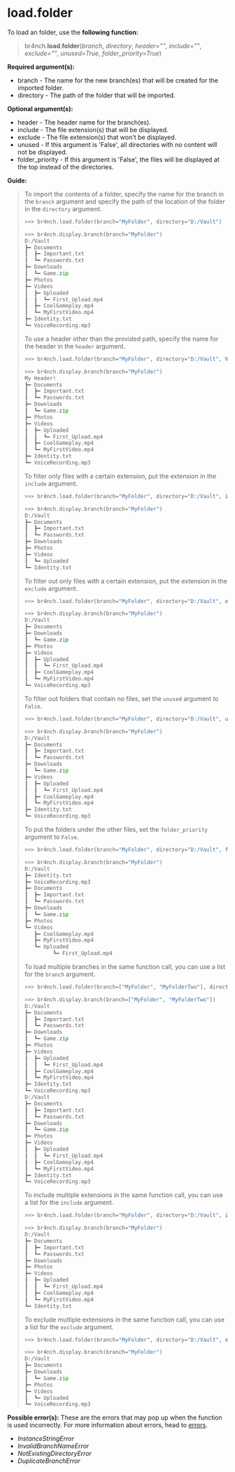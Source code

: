 # load.folder

To load an folder, use the **following function:**

> br4nch.**load**.**folder**(*branch*, *directory*, *header=""*, *include=""*, *exclude=""*, *unused=True*, *folder_priority=True*)

**Required argument(s):**

- branch - The name for the new branch(es) that will be created for the imported folder.
- directory - The path of the folder that will be imported.

**Optional argument(s):**

- header - The header name for the branch(es).
- include - The file extension(s) that will be displayed.
- exclude - The file extension(s) that won't be displayed.
- unused - If this argument is 'False', all directories with no content will not be displayed.
- folder_priority - If this argument is 'False', the files will be displayed at the top instead of the directories.

**Guide:**

> To import the contents of a folder, specify the name for the branch in the `branch` argument and specify the path of the location of the folder in the `directory` argument.
>
> ```python
> >>> br4nch.load.folder(branch="MyFolder", directory="D:/Vault")
> 
> >>> br4nch.display.branch(branch="MyFolder")
> D:/Vault
> ┣━ Documents
> ┃  ┣━ Important.txt
> ┃  ┗━ Passwords.txt
> ┣━ Downloads
> ┃  ┗━ Game.zip
> ┣━ Photos
> ┣━ Videos
> ┃  ┣━ Uploaded
> ┃  ┃  ┗━ First_Upload.mp4
> ┃  ┣━ CoolGameplay.mp4
> ┃  ┗━ MyFirstVideo.mp4
> ┣━ Identity.txt
> ┗━ VoiceRecording.mp3
> ```
>
> To use a header other than the provided path, specify the name for the header in the `header` argument.
>
> ```python
> >>> br4nch.load.folder(branch="MyFolder", directory="D:/Vault", header="My Header!")
> 
> >>> br4nch.display.branch(branch="MyFolder")
> My Header!
> ┣━ Documents
> ┃  ┣━ Important.txt
> ┃  ┗━ Passwords.txt
> ┣━ Downloads
> ┃  ┗━ Game.zip
> ┣━ Photos
> ┣━ Videos
> ┃  ┣━ Uploaded
> ┃  ┃  ┗━ First_Upload.mp4
> ┃  ┣━ CoolGameplay.mp4
> ┃  ┗━ MyFirstVideo.mp4
> ┣━ Identity.txt
> ┗━ VoiceRecording.mp3
> ```
>
> To filter only files with a certain extension, put the extension in the `include` argument.
>
> ```python
> >>> br4nch.load.folder(branch="MyFolder", directory="D:/Vault", include="txt")
> 
> >>> br4nch.display.branch(branch="MyFolder")
> D:/Vault
> ┣━ Documents
> ┃  ┣━ Important.txt
> ┃  ┗━ Passwords.txt
> ┣━ Downloads
> ┣━ Photos
> ┣━ Videos
> ┃  ┗━ Uploaded
> ┗━ Identity.txt
> ```
>
> To filter out only files with a certain extension, put the extension in the `exclude` argument.
>
> ```python
> >>> br4nch.load.folder(branch="MyFolder", directory="D:/Vault", exclude="txt")
> 
> >>> br4nch.display.branch(branch="MyFolder")
> D:/Vault
> ┣━ Documents
> ┣━ Downloads
> ┃  ┗━ Game.zip
> ┣━ Photos
> ┣━ Videos
> ┃  ┣━ Uploaded
> ┃  ┃  ┗━ First_Upload.mp4
> ┃  ┣━ CoolGameplay.mp4
> ┃  ┗━ MyFirstVideo.mp4
> ┗━ VoiceRecording.mp3
> ```
>
> To filter out folders that contain no files, set the `unused` argument to `False`.
>
> ```python
> >>> br4nch.load.folder(branch="MyFolder", directory="D:/Vault", unused=False)
> 
> >>> br4nch.display.branch(branch="MyFolder")
> D:/Vault
> ┣━ Documents
> ┃  ┣━ Important.txt
> ┃  ┗━ Passwords.txt
> ┣━ Downloads
> ┃  ┗━ Game.zip
> ┣━ Videos
> ┃  ┣━ Uploaded
> ┃  ┃  ┗━ First_Upload.mp4
> ┃  ┣━ CoolGameplay.mp4
> ┃  ┗━ MyFirstVideo.mp4
> ┣━ Identity.txt
> ┗━ VoiceRecording.mp3
> ```
>
> To put the folders under the other files, set the `folder_priority` argument to `False`.
>
> ```python
> >>> br4nch.load.folder(branch="MyFolder", directory="D:/Vault", folder_priority=False)
> 
> >>> br4nch.display.branch(branch="MyFolder")
> D:/Vault
> ┣━ Identity.txt
> ┣━ VoiceRecording.mp3
> ┣━ Documents
> ┃  ┣━ Important.txt
> ┃  ┗━ Passwords.txt
> ┣━ Downloads
> ┃  ┗━ Game.zip
> ┣━ Photos
> ┗━ Videos
>    ┣━ CoolGameplay.mp4
>    ┣━ MyFirstVideo.mp4
>    ┗━ Uploaded
>          ┗━ First_Upload.mp4
> ```
>
> To load multiple branches in the same function call, you can use a list for the `branch` argument.
>
> ```python
> >>> br4nch.load.folder(branch=["MyFolder", "MyFolderTwo"], directory="D:/Vault")
> 
> >>> br4nch.display.branch(branch=["MyFolder", "MyFolderTwo"])
> D:/Vault
> ┣━ Documents
> ┃  ┣━ Important.txt
> ┃  ┗━ Passwords.txt
> ┣━ Downloads
> ┃  ┗━ Game.zip
> ┣━ Photos
> ┣━ Videos
> ┃  ┣━ Uploaded
> ┃  ┃  ┗━ First_Upload.mp4
> ┃  ┣━ CoolGameplay.mp4
> ┃  ┗━ MyFirstVideo.mp4
> ┣━ Identity.txt
> ┗━ VoiceRecording.mp3
> D:/Vault
> ┣━ Documents
> ┃  ┣━ Important.txt
> ┃  ┗━ Passwords.txt
> ┣━ Downloads
> ┃  ┗━ Game.zip
> ┣━ Photos
> ┣━ Videos
> ┃  ┣━ Uploaded
> ┃  ┃  ┗━ First_Upload.mp4
> ┃  ┣━ CoolGameplay.mp4
> ┃  ┗━ MyFirstVideo.mp4
> ┣━ Identity.txt
> ┗━ VoiceRecording.mp3
> ```
>
> To include multiple extensions in the same function call, you can use a list for the `include` argument.
>
> ```python
> >>> br4nch.load.folder(branch="MyFolder", directory="D:/Vault", include=["txt", "mp4"])
> 
> >>> br4nch.display.branch(branch="MyFolder")
> D:/Vault
> ┣━ Documents
> ┃  ┣━ Important.txt
> ┃  ┗━ Passwords.txt
> ┣━ Downloads
> ┣━ Photos
> ┣━ Videos
> ┃  ┣━ Uploaded
> ┃  ┃  ┗━ First_Upload.mp4
> ┃  ┣━ CoolGameplay.mp4
> ┃  ┗━ MyFirstVideo.mp4
> ┗━ Identity.txt
> ```
>
> To exclude multiple extensions in the same function call, you can use a list for the `exclude` argument.
>
> ```python
> >>> br4nch.load.folder(branch="MyFolder", directory="D:/Vault", exclude=["txt", "mp4"])
> 
> >>> br4nch.display.branch(branch="MyFolder")
> D:/Vault
> ┣━ Documents
> ┣━ Downloads
> ┃  ┗━ Game.zip
> ┣━ Photos
> ┣━ Videos
> ┃  ┗━ Uploaded
> ┗━ VoiceRecording.mp3
> ```

**Possible error(s):**
These are the errors that may pop up when the function is used incorrectly.
For more information about errors, head to [errors](../../guides/errors.md).

- *InstanceStringError*
- *InvalidBranchNameError*
- *NotExistingDirectoryError*
- *DuplicateBranchError*


